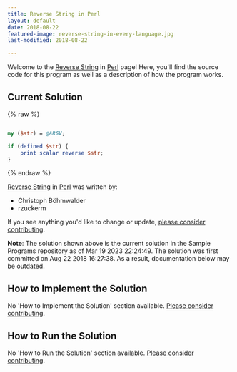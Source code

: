 ```yaml
---
title: Reverse String in Perl
layout: default
date: 2018-08-22
featured-image: reverse-string-in-every-language.jpg
last-modified: 2018-08-22

---
```


Welcome to the [Reverse String](https://rzuckerm.github.io/sample-programs-website-copy/projects/reverse-string) in [Perl](https://rzuckerm.github.io/sample-programs-website-copy/languages/perl) page! Here, you'll find the source code for this program as well as a description of how the program works.

## Current Solution

{% raw %}

```perl

my ($str) = @ARGV;

if (defined $str) {
    print scalar reverse $str;
}
```

{% endraw %}

[Reverse String](https://rzuckerm.github.io/sample-programs-website-copy/projects/reverse-string) in [Perl](https://rzuckerm.github.io/sample-programs-website-copy/languages/perl) was written by:

- Christoph Böhmwalder
- rzuckerm

If you see anything you'd like to change or update, [please consider contributing](https://github.com/TheRenegadeCoder/sample-programs).

**Note**: The solution shown above is the current solution in the Sample Programs repository as of Mar 19 2023 22:24:49. The solution was first committed on Aug 22 2018 16:27:38. As a result, documentation below may be outdated.

## How to Implement the Solution

No 'How to Implement the Solution' section available. [Please consider contributing](https://github.com/TheRenegadeCoder/sample-programs-website).

## How to Run the Solution

No 'How to Run the Solution' section available. [Please consider contributing](https://github.com/TheRenegadeCoder/sample-programs-website).